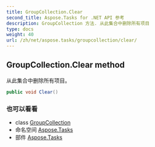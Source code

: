 ```yaml
---
title: GroupCollection.Clear
second_title: Aspose.Tasks for .NET API 参考
description: GroupCollection 方法. 从此集合中删除所有项目
type: docs
weight: 40
url: /zh/net/aspose.tasks/groupcollection/clear/
---
```

## GroupCollection.Clear method

从此集合中删除所有项目。

```csharp
public void Clear()
```

### 也可以看看

* class [GroupCollection](../)
* 命名空间 [Aspose.Tasks](../../groupcollection/)
* 部件 [Aspose.Tasks](../../../)


